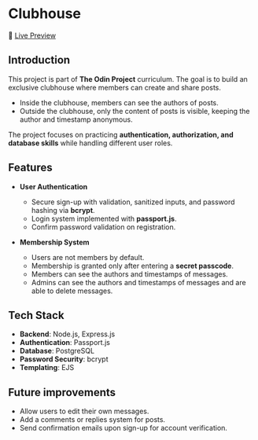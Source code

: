 # Clubhouse

🔗 [Live Preview](https://fiscal-xaviera-fagacodes-2438f922.koyeb.app)

## Introduction
This project is part of **The Odin Project** curriculum. The goal is to build an exclusive clubhouse where members can create and share posts. 

- Inside the clubhouse, members can see the authors of posts.  
- Outside the clubhouse, only the content of posts is visible, keeping the author and timestamp anonymous.  

The project focuses on practicing **authentication, authorization, and database skills** while handling different user roles.

## Features
- **User Authentication**  
  - Secure sign-up with validation, sanitized inputs, and password hashing via **bcrypt**.  
  - Login system implemented with **passport.js**.  
  - Confirm password validation on registration.

- **Membership System**  
  - Users are not members by default.  
  - Membership is granted only after entering a **secret passcode**.  
  - Members can see the authors and timestamps of messages.
  - Admins can see the authors and timestamps of messages and are able to delete messages.

## Tech Stack
- **Backend**: Node.js, Express.js  
- **Authentication**: Passport.js  
- **Database**: PostgreSQL  
- **Password Security**: bcrypt  
- **Templating**: EJS  

## Future improvements
- Allow users to edit their own messages.  
- Add a comments or replies system for posts.  
- Send confirmation emails upon sign-up for account verification.
